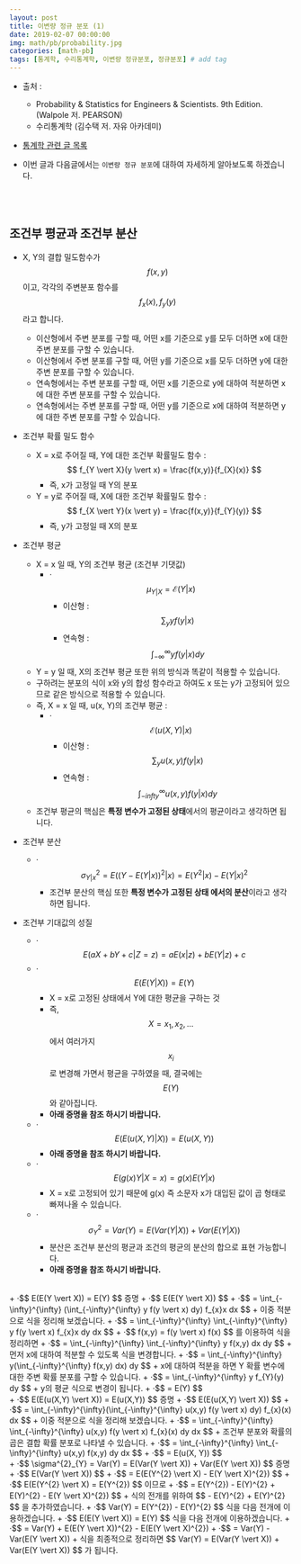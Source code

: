 ```yaml
---
layout: post
title: 이변량 정규 분포 (1)
date: 2019-02-07 00:00:00
img: math/pb/probability.jpg
categories: [math-pb] 
tags: [통계학, 수리통계학, 이변량 정규분포, 정규분포] # add tag
---
```


+ 출처 : 
    + Probability & Statistics for Engineers & Scientists. 9th Edition.(Walpole 저. PEARSON) 
    + 수리통계학 (김수택 저. 자유 아카데미)

+ [통계학 관련 글 목록](https://gaussian37.github.io/math-pb-probability-table/)

+ 이번 글과 다음글에서는 `이변량 정규 분포`에 대하여 자세하게 알아보도록 하겠습니다.

<br><br>

## 조건부 평균과 조건부 분산

+ X, Y의 결합 밀도함수가 $$ f(x, y) $$이고, 각각의 주변분포 함수를 $$ f_{x}(x), f_{y}(y) $$ 라고 합니다.
    + 이산형에서 주변 분포를 구할 때, 어떤 x를 기준으로 y를 모두 더하면 x에 대한 주변 분포를 구할 수 있습니다.
    + 이산형에서 주변 분포를 구할 때, 어떤 y를 기준으로 x를 모두 더하면 y에 대한 주변 분포를 구할 수 있습니다.
    + 연속형에서는 주변 분포를 구할 때, 어떤 x를 기준으로 y에 대하여 적분하면 x에 대한 주변 분포를 구할 수 있습니다.
    + 연속형에서는 주변 분포를 구할 때, 어떤 y를 기준으로 x에 대하여 적분하면 y에 대한 주변 분포를 구할 수 있습니다.

+ 조건부 확률 밀도 함수
    + X = x로 주어질 때, Y에 대한 조건부 확률밀도 함수 : $$ f_{Y \vert X}(y \vert x) = \frac{f(x,y)}{f_{X}(x)} $$
        + 즉, x가 고정일 때 Y의 분포
    + Y = y로 주어질 때, X에 대한 조건부 확률밀도 함수 : $$ f_{X \vert Y}(x \vert y) = \frac{f(x,y)}{f_{Y}(y)} $$
        + 즉, y가 고정일 때 X의 분포
        
+ 조건부 평균
    + X = x 일 때, Y의 조건부 평균 (조건부 기댓값)
        + ·$$ \mu_{Y \vert X} = \mathcal E(Y \vert x) $$
            + 이산형 : $$ \sum_{y} y f(y \vert x) $$
            + 연속형 : $$ \int_{-\infty}^{\infty} yf(y\vert x) dy$$
    + Y = y 일 때, X의 조건부 평균 또한 위의 방식과 똑같이 적용할 수 있습니다.
    + 구하려는 분포의 식이 x와 y의 합성 함수라고 하여도 x 또는 y가 고정되어 있으므로 같은 방식으로 적용할 수 있습니다.
    + 즉, X = x 일 때, u(x, Y)의 조건부 평균 : 
        + ·$$ \mathcal E(u(X,Y) \vert x) $$
            + 이산형 : $$ \sum_{y} u(x,y) f(y \vert x) $$
            + 연속형 : $$ \int_{-infty}^{\infty} u(x,y) f(y \vert x) dy $$
    + 조건부 평균의 핵심은 **특정 변수가 고정된 상태**에서의 평균이라고 생각하면 됩니다.

+ 조건부 분산
    + ·$$ \sigma_{Y \vert x}^{2} = E((Y - E(Y \vert x) )^{2} \vert x) = E(Y^{2} \vert x) - E(Y \vert x)^{2} $$
        + 조건부 분산의 핵심 또한 **특정 변수가 고정된 상태 에서의 분산**이라고 생각하면 됩니다.

+ 조건부 기대값의 성질
    + ·$$ E(aX + bY + c \vert Z = z) = aE(x \vert z) + bE(Y \vert z) + c $$
    + ·$$ E(E(Y \vert X)) = E(Y) $$
        + X = x로 고정된 상태에서 Y에 대한 평균을 구하는 것
        + 즉, $$ X = {x_{1}, x_{2}, ...} $$ 에서 여러가지 $$ x_{i} $$ 로 변경해 가면서 평균을 구하였을 때, 결국에는 $$ E(Y) $$ 와 같아집니다.
        + **아래 증명을 참조 하시기 바랍니다.**         
    + ·$$ E(E(u(X,Y) \vert X)) = E(u(X,Y)) $$
        + **아래 증명을 참조 하시기 바랍니다.**
    + ·$$ E(g(x)Y \vert X = x) = g(x)E(Y \vert x) $$
        + X = x로 고정되어 있기 때문에 g(x) 즉 소문자 x가 대입된 값이 곱 형태로 빠져나올 수 있습니다.
    + ·$$ \sigma^{2}_{Y} = Var(Y) = E(Var(Y \vert X)) + Var(E(Y \vert X)) $$
        + 분산은 조건부 분산의 평균과 조건의 평균의 분산의 합으로 표현 가능합니다.         
        + **아래 증명을 참조 하시기 바랍니다.**

<br>    
    + ·$$ E(E(Y \vert X)) = E(Y) $$ 증명
    + ·$$ E(E(Y \vert X)) $$
        + ·$$ = \int_{-\infty}^{\infty} (\int_{-\infty}^{\infty} y f(y \vert x) dy) f_{x}x dx $$
            + 이중 적분으로 식을 정리해 보겠습니다.
        + ·$$ = \int_{-\infty}^{\infty} \int_{-\infty}^{\infty} y f(y \vert x) f_{x}x dy dx $$
            + ·$$ f(x,y) = f(y \vert x) f(x) $$ 를 이용하여 식을 정리하면
        + ·$$ = \int_{-\infty}^{\infty} \int_{-\infty}^{\infty} y f(x,y) dx dy $$
            + 먼저 x에 대하여 적분할 수 있도록 식을 변경합니다.
        + ·$$ = \int_{-\infty}^{\infty} y(\int_{-\infty}^{\infty} f(x,y) dx) dy $$
            + x에 대하여 적분을 하면 Y 확률 변수에 대한 주변 확률 분포를 구할 수 있습니다.
        + ·$$ = \int_{-\infty}^{\infty} y f_{Y}(y) dy $$
            + y의 평균 식으로 변경이 됩니다.
        + ·$$ = E(Y) $$ 
<br>
    + ·$$ E(E(u(X,Y) \vert X)) = E(u(X,Y)) $$ 증명
    + ·$$ E(E(u(X,Y) \vert X)) $$
        + ·$$ = \int_{-\infty}^{\infty}(\int_{-\infty}^{\infty} u(x,y) f(y \vert x) dy) f_{x}(x) dx $$
            + 이중 적분으로 식을 정리해 보겠습니다.
        + ·$$ = \int_{-\infty}^{\infty} \int_{-\infty}^{\infty} u(x,y) f(y \vert x) f_{x}(x) dy dx $$
            + 조건부 분포와 확률의 곱은 결합 확률 분포로 나타낼 수 있습니다.
        + ·$$ = \int_{-\infty}^{\infty} \int_{-\infty}^{\infty} u(x,y) f(x,y) dy dx $$
        + ·$$ = E(u(X, Y)) $$
        
<br>
    + ·$$ \sigma^{2}_{Y} = Var(Y) = E(Var(Y \vert X)) + Var(E(Y \vert X)) $$ 증명
    + ·$$ E(Var(Y \vert X)) $$
    + ·$$ = E(E(Y^{2} \vert  X) - E(Y \vert X)^{2}) $$
        + ·$$ E(E(Y^{2} \vert  X) = E(Y^{2}) $$ 이므로
    + ·$$ = E(Y^{2}) - E(Y)^{2} + E(Y)^{2} - E(Y \vert X)^{2}) $$
        + 식의 전개를 위하여 $$ - E(Y)^{2} + E(Y)^{2} $$ 을 추가하였습니다.
        + ·$$ Var(Y) = E(Y^{2}) - E(Y)^{2} $$ 식을 다음 전개에 이용하겠습니다.
        + ·$$ E(E(Y \vert X)) = E(Y) $$ 식을 다음 전개에 이용하겠습니다.
    + ·$$ = Var(Y) + E(E(Y \vert X))^{2} - E(E(Y \vert X)^{2})
    + ·$$ = Var(Y) - Var(E(Y \vert X))
    + 식을 최종적으로 정리하면 $$ Var(Y) = E(Var(Y \vert X)) + Var(E(Y \vert X)) $$ 가 됩니다.            
        
                   
     




